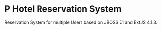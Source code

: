 P Hotel Reservation System
==========================

Reservation System for multiple Users based on JBOSS 7.1 and ExtJS 4.1.3.